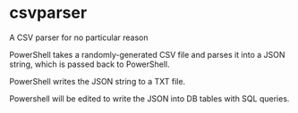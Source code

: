 # csvparser
A CSV parser for no particular reason

PowerShell takes a randomly-generated CSV file and parses it into a JSON string, which is passed back to PowerShell.

PowerShell writes the JSON string to a TXT file. 

Powershell will be edited to write the JSON into DB tables with SQL queries.
